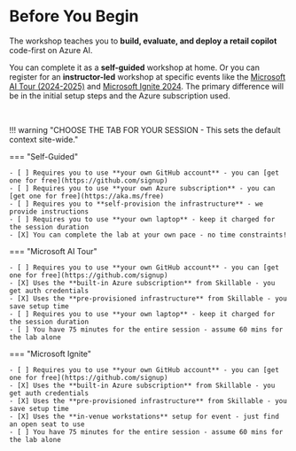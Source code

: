 # Before You Begin

The workshop teaches you to **build, evaluate, and deploy a retail copilot** code-first on Azure AI. 

You can complete it as a **self-guided** workshop at home. Or you can register for an **instructor-led** workshop at specific events like the [Microsoft AI Tour (2024-2025)](https://aka.ms/aitour) and [Microsoft Ignite 2024](https://ignite.microsoft.com/en-US/sessions?search=LAB401). The primary difference will be in the initial setup steps and the Azure subscription used.

<br/>

!!! warning "CHOOSE THE TAB FOR YOUR SESSION - This sets the default context site-wide."

=== "Self-Guided"

    - [ ] Requires you to use **your own GitHub account** - you can [get one for free](https://github.com/signup)
    - [ ] Requires you to use **your own Azure subscription** - you can [get one for free](https://aka.ms/free) 
    - [ ] Requires you to **self-provision the infrastructure** - we provide instructions
    - [ ] Requires you to use **your own laptop** - keep it charged for the session duration
    - [X] You can complete the lab at your own pace - no time constraints!

=== "Microsoft AI Tour"

    - [ ] Requires you to use **your own GitHub account** - you can [get one for free](https://github.com/signup)
    - [X] Uses the **built-in Azure subscription** from Skillable - you get auth credentials
    - [X] Uses the **pre-provisioned infrastructure** from Skillable - you save setup time
    - [ ] Requires you to use **your own laptop** - keep it charged for the session duration
    - [ ] You have 75 minutes for the entire session - assume 60 mins for the lab alone

=== "Microsoft Ignite"

    - [ ] Requires you to use **your own GitHub account** - you can [get one for free](https://github.com/signup)
    - [X] Uses the **built-in Azure subscription** from Skillable - you get auth credentials
    - [X] Uses the **pre-provisioned infrastructure** from Skillable - you save setup time
    - [X] Uses the **in-venue workstations** setup for event - just find an open seat to use
    - [ ] You have 75 minutes for the entire session - assume 60 mins for the lab alone